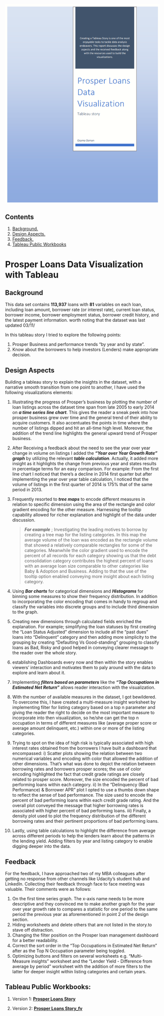 
<img src='cover.PNG' width='900'>

## Contents

1. [ Background. ](#bkgrd)
2. [ Design Aspects. ](#dsn)
3. [Feedback. ](#fdbk)
4. [Tableau Public Workbooks](#tabwbs)



# Prosper Loans Data Visualization with Tableau

<a name="bkgrd"></a>
## Background

This data set contains **113,937** loans with **81** variables on each loan, including loan
amount, borrower rate (or interest rate), current loan status, borrower income, borrower
employment status, borrower credit history, and the latest payment information. worth
noting that the dataset was last updated 03/11/

In this tableau story I tried to explore the following points:

1. Prosper Business and performance trends “by year and by state”.
2. Know about the borrowers to help investors (Lenders) make appropriate decision.

<a name="dsn"></a>
## Design Aspects

Building a tableau story to explain the insights in the dataset, with a narrative smooth
transition from one point to another, I have used the following visualizations elements:

1. Illustrating the progress of Prosper’s business by plotting the number of loan
    listings across the dataset time span from late 2005 to early 2014 on **_a time series_**
    **_line chart_**. This gives the reader a sneak peek into how prosper business grew over
    time and the general trend of their ability to acquire customers. It also accentuates
    the points in time where the number of listings dipped and hit an all-time high level.
    Moreover, the addition of the trend line highlights the general upward trend of
    Prosper business.
2. After Receiving a feedback about the need to see the year over year change in
    volume on listings I added the **_“Year over Year Growth Rate” graph_** by utilizing the
    relevant **_table calculation_**. Actually, it added more insight as it highlights the
    change from previous year and states results in percentage terms for an easy
    comparison. For example: From the first line chart I noticed that there’s a decline in
    2014 first quarter but after implementing the year over year table calculation, I
    noticed that the volume of listings in the first quarter of 2014 is 175% that of the
    same period in 2013.
3. Frequently resorted to **_tree maps_** to encode different measures in relation to
    specific dimension using the area of the rectangle and color gradient encoding for
    the other measure. Harnessing the tooltip capability allowed for richer explanation
    and highlight of the data under discussion.
    
    > **_For example_** ; Investigating the leading motives to borrow by creating a tree map for
    the listing categories. In this map the average volume of the loan was encoded as the rectangle volume that showed a relatively comparable rectangles for some of the categories. Meanwhile the color gradient used to encode the percent of all records for each category showing us that the debt consolidation category contributes the highest percent of loans with an average loan size comparable to other categories like Baby & Adoption and Business. Adding to that the use of the tooltip option enabled conveying more insight about each listing category.

4. Using **_Bar charts_** for categorical dimensions and **_Histograms_** for binning some
    measures to show their frequency distribution. In addition to incorporating the
    color encoding that comes in handy to regroup and classify the variables into
    discrete groups and to include third dimension to the graph.

5. Creating new dimensions through calculated fields enriched the explanation. For
    example; simplifying the loan statuses by first creating the “Loan Status Adjusted”
    dimension to include all the “past dues” loans into “Delinquent” category and then
    adding more simplicity to the grouping by creating “Defaulting Vs Good-standing”
    grouping to classify loans as Bad, Risky and good helped in conveying clearer
    message to the reader over the whole story.

6. establishing Dashboards every now and then within the story enables viewers’
    interaction and motivates them to paly around with the data to explore and learn
    about it.

7. Implementing **_filters based on parameters_** like the **_“Top Occupations in Estimated_**
    **_Net Return”_** allows reader interaction with the visualization.

8. With the number of available measures in the dataset, I got bewildered. To
    overcome this, I have created a multi-measure insight worksheet by implementing
    filter for listing category based on a top n parameter and giving the reader the right
    to decide on the most important measure to incorporate into then visualization, so
    he/she can get the top n occupation in terms of different measures like (average
    proper score or average amount delinquent, etc.) within one or more of the listing
    categories.

9. Trying to spot on the idea of high risk is typically associated with high interest rates
    obtained from the borrowers I have built a dashboard that encompassed:
    i) Scatter plots showing the relation between two numerical variables and
       encoding with color that allowed the addition of other dimensions. That’s what
       was done to depict the relation between borrowing rates and borrowers prosper
       scores; the use of color encoding highlighted the fact that credit grade ratings are
       closely related to prosper score. Moreover, the size encoded the percent of bad
       performing loans within each category.
    ii) In the “Delinquency (Bad Performance) & Borrower APR” plot I opted to use a
       thumbs down shape to reflect the sense of bad performance. The size used to
       encode the percent of bad performing loans within each credit grade rating. And the overall plot conveyed the message that higher borrowing rates is associated with higher percent of bad performing loans.
    iii) Finally, a density plot used to plot the frequency distribution of the different borrowing rates and their pertinent proportions of bad performing loans.

10. Lastly, using table calculations to highlight the difference from average across
    different periods to help the lenders learn about the patterns in the lending yield.
    Adding filters by year and listing category to enable digging deeper into the data.

<a name="fdbk"></a>
## Feedback

For the feedback, I have approached two of my MBA colleagues after getting no response
from other channels like Udacity’s student hub and LinkedIn. Collecting their feedback
through face to face meeting was valuable. Their comments were as follows:

1. On the first time series graph. The x-axis name needs to be more descriptive and
    they convinced me to make another graph for the year over year growth rate to
    compares a statistic for one period to the same period the previous year as
    aforementioned in point 2 of the design section.
2. Hiding worksheets and delete others that are not listed in the story.to stave off
    distraction.
3. Changing the filter position on the Prosper loan management dashboard for a better
    readability.
4. Correct the sort order in the “Top Occupations in Estimated Net Return” after as the
    Top N Occupation parameter being toggled.
5. Optimizing buttons and filters on several worksheets e.g. “Multi-Measure insights”
    worksheet and the “Lender Yield - Difference from average by period” worksheet
    with the addition of more filters to the latter for deeper insight within listing
    categories and certain years.

<a name="tabwbs"></a>
## Tableau Public Workbooks:

1) Version 1: [**Prosper Loans Story**](https://public.tableau.com/views/ProsperLoansStory/Story1?:embed=y&:display_count=yes)

2) Version 2: [**Prosper Loans Story_fv**](https://public.tableau.com/views/ProsperLoansStory_v_0/Story1?:embed=y&:display_count=yes&publish=yes)

